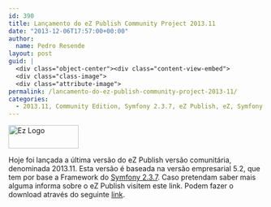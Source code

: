 ```yaml
---
id: 390
title: Lançamento do eZ Publish Community Project 2013.11
date: "2013-12-06T17:57:00+00:00"
author:
  name: Pedro Resende
layout: post
guid: |
  <div class="object-center"><div class="content-view-embed">
  <div class="class-image">
  <div class="attribute-image">
permalink: /lancamento-do-ez-publish-community-project-2013-11/
categories:
  - 2013.11, Community Edition, Symfony 2.3.7, eZ Publish, eZ, Symfony
---
```


<div class="object-center">
  <div class="content-view-embed">
    <div class="class-image">
      <div class="attribute-image">
      <img src="https://blog.resende.biz/assets/blog/ezdemo_site/storage/images/media/images/ez-logo/7771-1-eng-GB/Ez-Logo_medium.png" width="138" height="46"  style="border: 0px solid ;" alt="Ez Logo" title="Ez Logo" />
      </div>
    </div>
  </div>
</div>

Hoje foi lançada a última versão do eZ Publish versão comunitária, denominada 2013.11. Esta versão é baseada na versão empresarial 5.2, que tem por base a Framework do&nbsp;<a href="https://github.com/symfony/symfony/blob/master/CHANGELOG-2.3.md" target="_blank">Symfony 2.3.7</a>. Caso pretendam saber mais alguma informa sobre o eZ Publish visitem este link.
Podem fazer o download através do seguinte&nbsp;<a href="http://share.ez.no/downloads/downloads/ez-publish-community-project-2013.11" target="_blank">link</a>.
